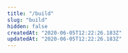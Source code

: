 ```yaml
---
title: "/build"
slug: "build"
hidden: false
createdAt: "2020-06-05T12:22:26.183Z"
updatedAt: "2020-06-05T12:22:26.183Z"
---
```

